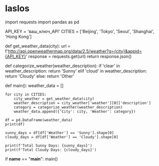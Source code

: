 # laslos
import requests
import pandas as pd

API_KEY = 'ваш_ключ_API'
CITIES = ['Beijing', 'Tokyo', 'Seoul', 'Shanghai', 'Hong Kong']

def get_weather_data(city):
    url = f'http://api.openweathermap.org/data/2.5/weather?q={city}&appid={API_KEY}'
    response = requests.get(url)
    return response.json()

def categorize_weather(weather_description):
    if 'clear' in weather_description:
        return 'Sunny'
    elif 'cloud' in weather_description:
        return 'Cloudy'
    else:
        return 'Other'

def main():
    weather_data = []
    
    for city in CITIES:
        city_weather = get_weather_data(city)
        weather_description = city_weather['weather'][0]['description']
        category = categorize_weather(weather_description)
        weather_data.append({'City': city, 'Weather': category})

    df = pd.DataFrame(weather_data)
    print(df)

    sunny_days = df[df['Weather'] == 'Sunny'].shape[0]
    cloudy_days = df[df['Weather'] == 'Cloudy'].shape[0]
    
    print(f'Total Sunny Days: {sunny_days}')
    print(f'Total Cloudy Days: {cloudy_days}')

if __name__ == "__main__":
    main()
